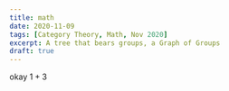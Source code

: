 ```yaml
---
title: math
date: 2020-11-09
tags: [Category Theory, Math, Nov 2020]
excerpt: A tree that bears groups, a Graph of Groups
draft: true
---
```

okay $1+3$